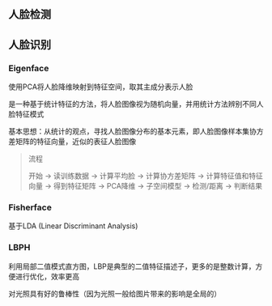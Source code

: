 ## 人脸检测





## 人脸识别

### Eigenface

使用PCA将人脸降维映射到特征空间，取其主成分表示人脸

是一种基于统计特征的方法，将人脸图像视为随机向量，并用统计方法辨别不同人脸特征模式

基本思想：从统计的观点，寻找人脸图像分布的基本元素，即人脸图像样本集协方差矩阵的特征向量，近似的表征人脸图像

> 流程
>
> 开始 -> 读训练数据 -> 计算平均脸 -> 计算协方差矩阵 -> 计算特征值和特征向量 -> 得到特征矩阵 -> PCA降维 -> 子空间模型 -> 检测/距离 -> 判断结果

### Fisherface

基于LDA (Linear Discriminant Analysis)

### LBPH

利用局部二值模式直方图，LBP是典型的二值特征描述子，更多的是整数计算，方便进行优化，效率更高

对光照具有好的鲁棒性（因为光照一般给图片带来的影响是全局的）

![]()

